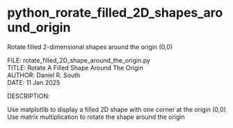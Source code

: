 # python_rorate_filled_2D_shapes_around_origin
Rotate filled 2-dimensional shapes around the origin (0,0)
  
FILE:   rotate_filled_2D_shape_around_the_origin.py  
TITLE:  Rotate A Filled Shape Around The Origin  
AUTHOR: Daniel R. South  
DATE:   11 Jan 2025  
  
DESCRIPTION:  
  
Use matplotlib to display a filled 2D shape with one corner at the origin (0,0)  
Use matrix multiplication to rotate the shape around the origin  
